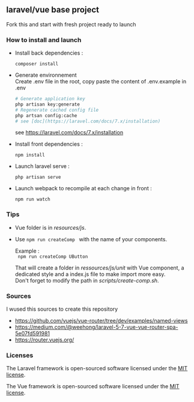 ## laravel/vue base project 

Fork this and start with fresh project ready to launch

### How to install and launch

- Install back dependencies :

    `composer install`
- Generate environnement  
    Create .env file in the root,
    copy paste the content of .env.example in .env
    ```bash
    # Generate application key 
    php artisan key:generate
    # Regenerate cached config file
    php artsan config:cache
  # see [doc](https://laravel.com/docs/7.x/installation)
  ```
  see https://laravel.com/docs/7.x/installation
- Install front dependencies :

    `npm install`
- Launch laravel serve :
    
    `php artisan serve`
- Launch webpack to recompile at each change in front :
    
    `npm run watch`

### Tips

- Vue folder is in _resources/js_.
- Use ``npm run createComp `` with the name of your components.
 
    Example :   
    `` npm run createComp UButton``  
    
    That will create a folder in _ressources/js/unit_ with Vue component, a dedicated style and a index.js
    file to make import more easy.  
    Don't forget to modify the path in _scripts/create-comp.sh_.

### Sources
I wused this sources to create this repository

- https://github.com/vuejs/vue-router/tree/dev/examples/named-views
- https://medium.com/@weehong/laravel-5-7-vue-vue-router-spa-5e07fd591981
- https://router.vuejs.org/

### Licenses

The Laravel framework is open-sourced software licensed under the [MIT license](https://opensource.org/licenses/MIT).

The Vue framework is open-sourced software licensed under the [MIT license](https://opensource.org/licenses/MIT).

